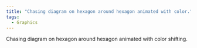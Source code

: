 ```yaml
---
title: "Chasing diagram on hexagon around hexagon animated with color."
tags:
  - Graphics
---
```


Chasing diagram on hexagon around hexagon animated with color shifting.

<canvas id="hexagonCanvas" width="600" height="600"></canvas>
<script> 
        const canvas = document.getElementById('hexagonCanvas');
        const ctx = canvas.getContext('2d');
        const centerX = canvas.width / 2;
        const centerY = canvas.height / 2;
        const hexagonRadius = 100;
        const newhexagonRadius = 100;
        let global_counter = 0;

        // Function to calculate a point on the hexagon given an angle
        function gethexagonPoints(centerX, centerY, radius, rotationAngle = 0) {
            const points = [];
            for (let i = 0; i < 6; i++) {
                const angle = (2 * Math.PI * i / 6) + rotationAngle;
                const x = centerX + radius * Math.cos(angle);
                const y = centerY + radius * Math.sin(angle);
                points.push({x, y});
            }
            return points;
        }

        // Function to draw a hexagon given a set of points
        function drawPolygon(points) {
            ctx.beginPath();
            ctx.moveTo(points[0].x, points[0].y);
            for (let i = 1; i < points.length; i++) {
                ctx.lineTo(points[i].x, points[i].y);
            }
            ctx.closePath();
            ctx.stroke();
        }

        // Function to calculate the midpoint of an edge
        function calculateMidpoint(p1, p2) {
            return {
                x: (p1.x + p2.x) / 2,
                y: (p1.y + p2.y) / 2
            };
        }

        // Function to find the vector A and calculate the new center for the translated hexagon
        function findNewhexagonCenter(center, midpoint) {
            const vectorA = {
                x: midpoint.x - center.x,
                y: midpoint.y - center.y
            };
            const newCenter = {
                x: center.x + 2 * vectorA.x,
                y: center.y + 2 * vectorA.y
            };
            return newCenter;
        }

        // Main function to generate the hexagons and draw them
        function generateAndDrawhexagons() {
            // Original hexagon points
            const originalhexagon = gethexagonPoints(centerX, centerY, hexagonRadius);

            // Draw the original hexagon
            ctx.strokeStyle = 'red';
            drawPolygon(originalhexagon);
            drawChasingPolygon(originalhexagon, 40);

            // Loop through each edge of the original hexagon
            for (let i = 0; i < originalhexagon.length; i++) {
                const p1 = originalhexagon[i];
                const p2 = originalhexagon[(i + 1) % originalhexagon.length];

                const angle =  -60 * Math.PI/180;

                // Calculate the midpoint of the edge
                const midpoint = calculateMidpoint(p1, p2);

                // Find the center of the new hexagon
                const newCenter = findNewhexagonCenter({x: centerX, y: centerY}, midpoint);

                // Draw the new hexagon rotated by the edge angle
                ctx.strokeStyle = 'blue';
                const rotatedhexagon = gethexagonPoints(newCenter.x, newCenter.y, newhexagonRadius, angle);
                drawPolygon(rotatedhexagon);
                drawChasingPolygon(rotatedhexagon, 40);
            }
        }

    function drawhexagon(points) {
        let edges = [];
        ctx.beginPath();
        for (let i = 0; i < points.length; i++) {
            const startPoint = points[i];
            const endPoint = points[(i + 1) % points.length]; // Connect the last point to the first
	    ctx.strokeStyle = `hsl(${((i+global_counter)%points.length / points.length) * 360}, 100%, 50%)`;
	    global_counter += 1;
            ctx.beginPath();
            ctx.moveTo(startPoint.x, startPoint.y);
            ctx.lineTo(endPoint.x, endPoint.y);
            edges.push([startPoint, endPoint]);
            ctx.stroke();
        }
        return edges;
    }

    // Function to calculate the next hexagon's points
    function getNexthexagonPoints(previousEdges) {
        let newPoints = [];

        // For each edge, calculate a point 1/10th along the line
        for (let i = 0; i < previousEdges.length; i++) {
            const startPoint = previousEdges[i][0];
            const endPoint = previousEdges[i][1];

            // Calculate 1/10th point along the line
            const newPoint = {
                x: startPoint.x + (endPoint.x - startPoint.x) * 0.1,
                y: startPoint.y + (endPoint.y - startPoint.y) * 0.1
            };
            newPoints.push(newPoint);
        }

        return newPoints;
    }

    // Function to create the hexagons iteratively
    function drawChasingPolygon(initialPoints, iterations) {
        let currentPoints = initialPoints;
        for (let i = 0; i < iterations; i++) {
            const edges = drawhexagon(currentPoints);
            //hexagonsEdges.push(edges); // Store the edges
            currentPoints = getNexthexagonPoints(edges); // Calculate the next hexagon's points
        }
    }

        // Call the function to generate and draw the hexagons
        generateAndDrawhexagons();
</script>
